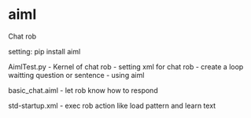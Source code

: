 # aiml
Chat rob      

setting: pip install aiml


AimlTest.py	
	- Kernel of chat rob 
	- setting xml for chat rob
	- create a loop waitting question or sentence
	- using aiml
  
basic_chat.aiml
	- let rob know how to respond 
  
std-startup.xml
	- exec rob action like load pattern and learn text
